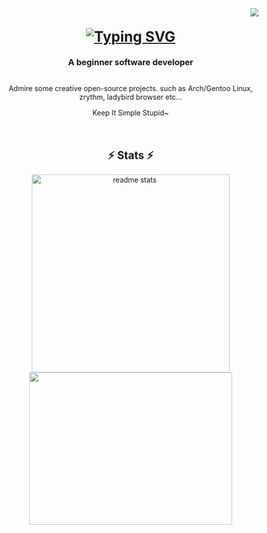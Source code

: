<img align="right" src="https://visitor-badge.laobi.icu/badge?page_id=jindongjie.jindongjie&right_color=yellow" />
<h1 align="center">
   <a href="https://git.io/typing-svg"><img src="http://readme-typing-svg.herokuapp.com?font=Fira+Code&size=22&pause=1000&color=D8A52D&random=true&width=550&lines=%F0%9F%8C%8F%F0%9F%8C%A4%EF%B8%8F+Welcome+to+the+earth+internet+!%F0%9F%AA%90;I+am+ar0m+~+%F0%9F%8C%91%F0%9F%8C%91" alt="Typing SVG" /></a>
</h1>


<h3 align="center">A beginner software developer</h3>

<br/>

<div align="center">
Admire some creative open-source projects.
such as Arch/Gentoo Linux, zrythm, ladybird browser etc...

Keep It Simple Stupid~

</div>

<br>
<h2 align="center">⚡ Stats ⚡</h2>
<div align=center>
  <img width=390 src="https://github-readme-stats.vercel.app/api?username=jindongjie&theme=gruvbox&count_private=true&show_icons=true&rank_icon=github&border_radius=10" alt="readme stats" />
  <br/>
  <a href="https://github.com/Haltroy">
  <img width=400 height=300 align="center" src="https://github-readme-stats.vercel.app/api/top-langs/?username=jindongjie&count=10&theme=gruvbox&border_radius=10" />
</a>
   <br/>
  
</div>
